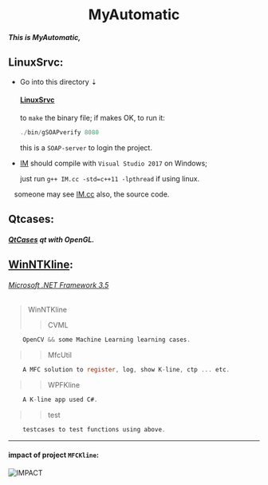 <h1 align = "center">MyAutomatic</h1>

##### This is MyAutomatic,

LinuxSrvc:
-------
* Go into this directory ⇣

  ####  [LinuxSrvc](https://github.com/tsymiar/MyAutomatic/tree/auto-dev/LinuxSrvc/gSOAPverify)
    to `make` the binary file; if makes OK, to run it:
    ```c
    ./bin/gSOAPverify 8080
     ```
     this is a `SOAP-server` to login the project.
*  [IM](https://github.com/tsymiar/MyAutomatic/tree/auto-dev/LinuxSrvc/IM)
    should compile with `Visual Studio 2017` on Windows;
    
    just run `g++ IM.cc -std=c++11 -lpthread` if using linux.
    
    someone may see [IM.cc](https://raw.githubusercontent.com/tsymiar/MyAutomatic/auto-dev/WinNTKline/MfcUtil/IM/IM.cc) also, the source code.
    
Qtcases:
-------
  #####  [QtCases](https://github.com/tsymiar/MyAutomatic/tree/auto-dev/QtCases) qt with OpenGL.
  
## [WinNTKline](https://github.com/tsymiar/MyAutomatic/blob/auto-dev/WinNTKline):
######  [Microsoft .NET Framework 3.5](https://www.microsoft.com/en-US/download/details.aspx?id=25150)
>WinNTKline
>> CVML
```c
    OpenCV && some Machine Learning learning cases.
``` 
>>MfcUtil
```c
    A MFC solution to register, log, show K-line, ctp ... etc.
```
>>WPFKline
```c
    A K-line app used C#.
```
>>test
```c
    testcases to test functions using above.
```

-------
#### impact of project `MFCKline`:
![](https://github.com/tsymiar/MyAutomatic/blob/auto-dev/WinNTKline/impact.png "IMPACT")
